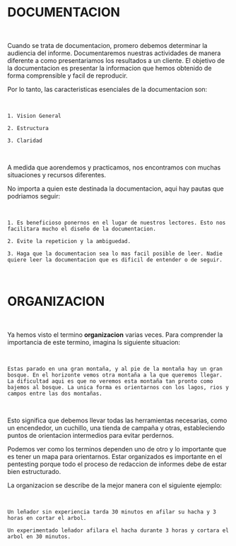 # DOCUMENTACION #

<br>

Cuando se trata de documentacion, promero debemos determinar la audiencia del informe. Documentaremos nuestras actividades de manera diferente a como presentariamos los resultados a un cliente. El objetivo de la documentacion es presentar la informacion que hemos obtenido de forma comprensible y facil de reproducir.

Por lo tanto, las caracteristicas esenciales de la documentacion son:

<br>

    1. Vision General

    2. Estructura

    3. Claridad

<br>

A medida que aorendemos y practicamos, nos encontramos con muchas situaciones y recursos diferentes.

No importa a quien este destinada la documentacion, aqui hay pautas que podriamos seguir:

<br>

    1. Es beneficioso ponernos en el lugar de nuestros lectores. Esto nos facilitara mucho el diseño de la documentacion.

    2. Evite la repeticion y la ambiguedad.

    3. Haga que la documentacion sea lo mas facil posible de leer. Nadie quiere leer la documentacion que es dificil de entender o de seguir.

<br>

# ORGANIZACION #

<br>

Ya hemos visto el termino **organizacion** varias veces. Para comprender la importancia de este termino, imagina ls siguiente situacion:

<br>

    Estas parado en una gran montaña, y al pie de la montaña hay un gran bosque. En el horizonte vemos otra montaña a la que queremos llegar. La dificultad aqui es que no veremos esta montaña tan pronto como bajemos al bosque. La unica forma es orientarnos con los lagos, rios y campos entre las dos montañas.

<br>

Esto significa que debemos llevar todas las herramientas necesarias, como un encendedor, un cuchillo, una tienda de campaña y otras, estableciendo puntos de orientacion intermedios para evitar perdernos.

Podemos ver como los terminos dependen uno de otro y lo importante que es tener un mapa para orientarnos. Estar organizados es importante en el pentesting porque todo el proceso de redaccion de informes debe de estar bien estructurado.

La organizacion se describe de la mejor manera con el siguiente ejemplo:

<br>

    Un leñador sin experiencia tarda 30 minutos en afilar su hacha y 3 horas en cortar el arbol.

    Un experimentado leñador afilara el hacha durante 3 horas y cortara el arbol en 30 minutos.
